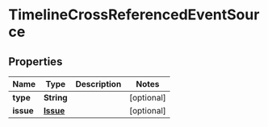 

# TimelineCrossReferencedEventSource


## Properties

| Name | Type | Description | Notes |
|------------ | ------------- | ------------- | -------------|
|**type** | **String** |  |  [optional] |
|**issue** | [**Issue**](Issue.md) |  |  [optional] |



